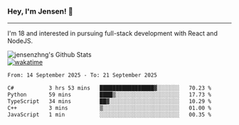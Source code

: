 ### Hey, I'm Jensen! 👋

---

I'm 18 and interested in pursuing full-stack development with React and NodeJS.

![jensenzhng's Github Stats](https://github-readme-stats.vercel.app/api?username=jensenzhng&theme=dark&show_icons=true&count_private=true)
<br />
[![wakatime](https://wakatime.com/badge/user/cbfc263d-3611-4e36-8278-8fad45fe3f62.svg)](https://wakatime.com/@cbfc263d-3611-4e36-8278-8fad45fe3f62)

<!--START_SECTION:waka-->

```txt
From: 14 September 2025 - To: 21 September 2025

C#           3 hrs 53 mins   █████████████████▓░░░░░░░   70.23 %
Python       59 mins         ████▒░░░░░░░░░░░░░░░░░░░░   17.73 %
TypeScript   34 mins         ██▓░░░░░░░░░░░░░░░░░░░░░░   10.29 %
C++          3 mins          ▒░░░░░░░░░░░░░░░░░░░░░░░░   01.00 %
JavaScript   1 min           ░░░░░░░░░░░░░░░░░░░░░░░░░   00.35 %
```

<!--END_SECTION:waka-->
